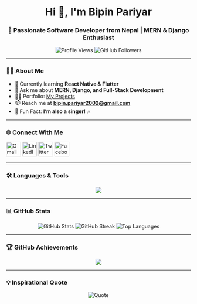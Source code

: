 <!-- Profile Header -->
<h1 align="center">Hi 👋, I'm Bipin Pariyar</h1>
<h3 align="center">🚀 Passionate Software Developer from Nepal | MERN & Django Enthusiast</h3>

<!-- Profile Views & Badges -->
<p align="center">
  <img src="https://komarev.com/ghpvc/?username=bipin-pariyar2003&label=Profile%20Views&color=0e75b6&style=flat" alt="Profile Views" />
  <img src="https://img.shields.io/github/followers/bipin-pariyar2003?label=Followers&style=social" alt="GitHub Followers" />
</p>

---

<!-- About Me -->
### 👨‍💻 About Me
- 🌱 Currently learning **React Native & Flutter**  
- 💬 Ask me about **MERN, Django, and Full-Stack Development**  
- 👨‍💻 Portfolio: [My Projects](https://bipinpariyar2003.pythonanywhere.com/)  
- 📫 Reach me at **bipin.pariyar2002@gmail.com**  
- 🎤 Fun Fact: **I’m also a singer!** 🎶  

---

<!-- Connect -->
### 🌐 Connect With Me
<p align="left">
  <a href="mailto:bipin.pariyar2002@gmail.com"><img src="https://img.icons8.com/color/48/gmail-new.png" alt="Gmail" width="40"/></a>
  <a href="https://linkedin.com/in/your-linkedin" target="_blank"><img src="https://img.icons8.com/color/48/linkedin.png" alt="LinkedIn" width="40"/></a>
  <a href="https://twitter.com/" target="_blank"><img src="https://img.icons8.com/color/48/twitter.png" alt="Twitter" width="40"/></a>
  <a href="https://facebook.com/" target="_blank"><img src="https://img.icons8.com/color/48/facebook.png" alt="Facebook" width="40"/></a>
</p>

---

<!-- Tech Stack -->
### 🛠️ Languages & Tools
<p align="center"> 
  <img src="https://skillicons.dev/icons?i=html,css,bootstrap,tailwind,js,ts,react,redux,nodejs,express,mongodb,mysql,postgresql,sqlite,python,django,java,php,aws,postman,figma" />
</p>

---

<!-- GitHub Stats -->
### 📊 GitHub Stats
<p align="center">
  <img src="https://github-readme-stats.vercel.app/api?username=bipin-pariyar2003&show_icons=true&theme=radical" alt="GitHub Stats" />
  <img src="https://github-readme-streak-stats.herokuapp.com/?user=bipin-pariyar2003&theme=radical" alt="GitHub Streak" />
  <img src="https://github-readme-stats.vercel.app/api/top-langs/?username=bipin-pariyar2003&layout=compact&theme=radical" alt="Top Languages" />
</p>

---

<!-- Trophy -->
### 🏆 GitHub Achievements
<p align="center">
  <img src="https://github-profile-trophy.vercel.app/?username=bipin-pariyar2003&theme=onedark&no-frame=true&margin-w=10&row=1" />
</p>

---

<!-- Quote -->
### 💡 Inspirational Quote
<p align="center">
  <img src="https://quotes-github-readme.vercel.app/api?type=horizontal&theme=radical" alt="Quote" />
</p>
